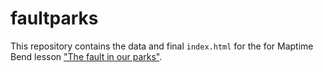 faultparks
==========

This repository contains the data and final `index.html` for the for Maptime Bend lesson ["The fault in our parks"](http://maptime.io/bend/2014/11/09/Leaflet-crash-course/).
